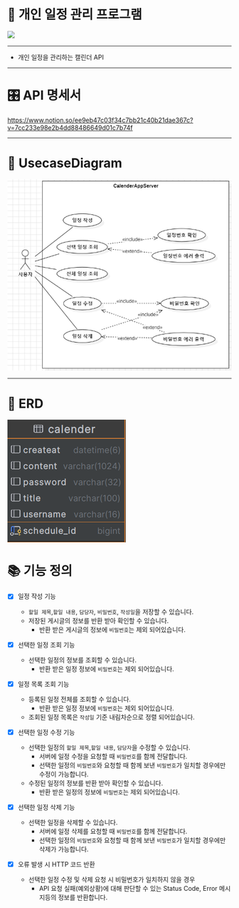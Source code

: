 # 📅 개인 일정 관리 프로그램

![](https://img.shields.io/badge/내일배움캠프-Spring개인과제-white.svg)

---
+ 개인 일정을 관리하는 캘린더 API
---


# 🎛️ API 명세서
https://www.notion.so/ee9eb47c03f34c7bb21c40b21dae367c?v=7cc233e98e2b4dd88486649d01c7b74f

----

# 🛶 UsecaseDiagram
![img.png](UsecaseDiagram.png)

----

# 🔐 ERD
![img.png](erd.png)

# 📚 기능 정의
- [x]  일정 작성 기능
    - `할일 제목`,`할일 내용`, `담당자`, `비밀번호`, `작성일`을 저장할 수 있습니다.
    - 저장된 게시글의 정보를 반환 받아 확인할 수 있습니다.
        - 반환 받은 게시글의 정보에 `비밀번호`는 제외 되어있습니다.
- [x]  선택한 일정 조회 기능
    - 선택한 일정의 정보를 조회할 수 있습니다.
        - 반환 받은 일정 정보에 `비밀번호`는 제외 되어있습니다.
- [x]  일정 목록 조회 기능
    - 등록된 일정 전체를 조회할 수 있습니다.
        - 반환 받은 일정 정보에 `비밀번호`는 제외 되어있습니다.
    - 조회된 일정 목록은 `작성일` 기준 내림차순으로 정렬 되어있습니다.
- [x]  선택한 일정 수정 기능
    - 선택한 일정의 `할일 제목`,`할일 내용`, `담당자`을 수정할 수 있습니다.
        - 서버에 일정 수정을 요청할 때 `비밀번호`를 함께 전달합니다.
        - 선택한 일정의 `비밀번호`와 요청할 때 함께 보낸 `비밀번호`가 일치할 경우에만 수정이 가능합니다.
    - 수정된 일정의 정보를 반환 받아 확인할 수 있습니다.
        - 반환 받은 일정의 정보에 `비밀번호`는 제외 되어있습니다.
- [x]  선택한 일정 삭제 기능
    - 선택한 일정을 삭제할 수 있습니다.
        - 서버에 일정 삭제를 요청할 때 `비밀번호`를 함께 전달합니다.
        - 선택한 일정의 `비밀번호`와 요청할 때 함께 보낸 `비밀번호`가 일치할 경우에만 삭제가 가능합니다.
          
- [x] 오류 발생 시 HTTP 코드 반환
  - 선택한 일정 수정 및 삭제 요청 시 비밀번호가 일치하지 않을 경우
    - API 요청 실패(예외상황)에 대해 판단할 수 있는 Status Code, Error 메시지등의 정보를 반환합니다.